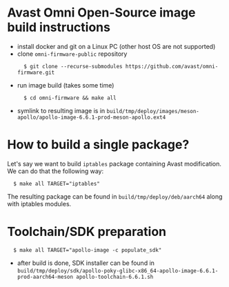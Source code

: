 # Avast Omni Open-Source image build instructions

* install docker and git on a Linux PC (other host OS are not supported)
* clone `omni-firmware-public` repository
  ```
    $ git clone --recurse-submodules https://github.com/avast/omni-firmware.git
  ```
* run image build (takes some time)
  ```
    $ cd omni-firmware && make all
  ```
* symlink to resulting image is in `build/tmp/deploy/images/meson-apollo/apollo-image-6.6.1-prod-meson-apollo.ext4`

# How to build a single package?

  Let's say we want to build `iptables` package containing Avast modification. We can do that the following way:
  ```
    $ make all TARGET="iptables"
  ```
  
  The resulting package can be found in `build/tmp/deploy/deb/aarch64` along with iptables modules.

# Toolchain/SDK preparation
  ```
    $ make all TARGET="apollo-image -c populate_sdk"
  ```
   * after build is done, SDK installer can be found in `build/tmp/deploy/sdk/apollo-poky-glibc-x86_64-apollo-image-6.6.1-prod-aarch64-meson apollo-toolchain-6.6.1.sh`
